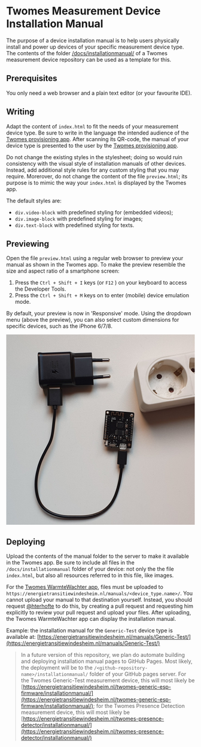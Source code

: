 # Twomes Measurement Device Installation Manual

The purpose of a device installation manual is to help users physically install and power up devices of your specific measurement device type. The contents of the folder [/docs/installationmanual/](/docs/installationmanual/) of a Twomes measurement device repository can be used as a template for this. 

## Prerequisites
You only need a web browser and a plain text editor (or your favourite IDE).

## Writing
Adapt the content of `index.html` to fit the needs of your measurement device type. Be sure to write in the language the intended audience of the [Twomes provisioning app](https://github.com/energietransitie/twomes-app-warmtewachter). After scanning its QR-code, the manual of your device type is presented to the user by the [Twomes provisioning app](https://github.com/energietransitie/twomes-app-warmtewachter). 

Do not change the existing styles in the stylesheet; doing so would ruin consistency with the visual style of installation manuals of other devices. Instead, add additional style rules for any custom styling that you may require. Morerover, do not change the content of the file `preview.html`; its purpose is to mimic the way your `index.html` is displayed by the Twomes app.

The default styles are:
* `div.video-block` with predefined styling for (embedded videos);
* `div.image-block` with predefined styling for images;
* `div.text-block` with predefined styling for texts.

## Previewing
Open the file `preview.html` using a regular web browser to preview your manual as shown in the Twomes app. To make the preview resemble the size and aspect ratio of a smartphone screen:
1. Press the `Ctrl + Shift + I` keys (or `F12` ) on your keyboard to access the Developer Tools.
2. Press the `Ctrl + Shift + M` keys on to enter (mobile) device emulation mode.

By default, your preview is now in 'Responsive' mode. Using the dropdown menu (above the preview), you can also select custom dimensions for specific devices, such as the iPhone 6/7/8.

![Image](../installationmanual/device.jpg)

## Deploying
Upload the contents of the manual folder to the server to make it available in the Twomes app. Be sure to include all files in the `/docs/installationmanual` folder of your device: not only the the file `index.html`, but also all resources referred to in this file, like images.

For the [Twomes WarmteWachter app](https://github.com/energietransitie/twomes-app-warmtewachter), files must be uploaded to `https://energietransitiewindesheim.nl/manuals/<device_type.name>/`. 
You cannot upload your manual to that destination yourself. Instead, you should request [@hterhofte](https://github.com/hterhofte) to do this, by creating a pull request and requesting him explicitly to review your pull request and upload your files. After uploading, the Twomes WarmteWachter app can display the installation manual. 

Example: the installation manual for the `Generic-Test` device type is available at: [https://energietransitiewindesheim.nl/manuals/Generic-Test/](https://energietransitiewindesheim.nl/manuals/Generic-Test/)

> In a future version of this repository, we plan do automate building and deploying installation manual pages to GitHub Pages. Most likely, the deployment will be to the `/<github-repository-name>/installationmanual/` folder of your GitHub pages server. For the Twomes Generic-Test measurement device, this will most likely be [https://energietransitiewindesheim.nl/twomes-generic-esp-firmware/installationmanual/](https://energietransitiewindesheim.nl/twomes-generic-esp-firmware/installationmanual/); for the Twomes Presence Detection measurement device, this will most likely be [https://energietransitiewindesheim.nl/twomes-presence-detector/installationmanual/](https://energietransitiewindesheim.nl/twomes-presence-detector/installationmanual/)
